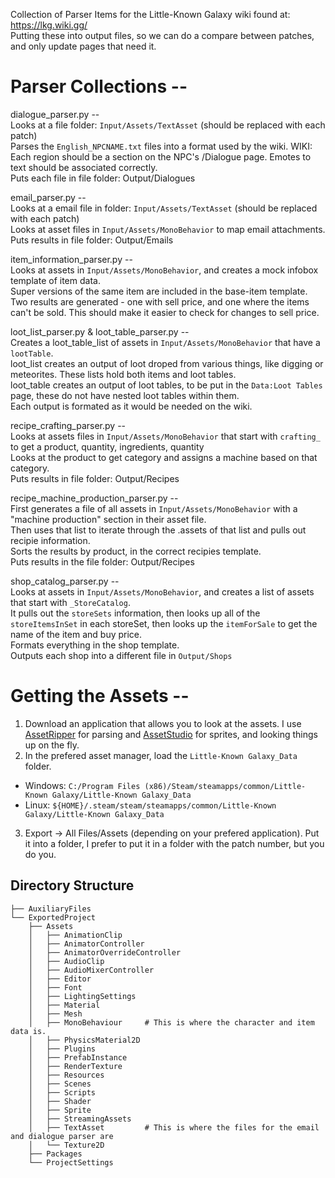 Collection of Parser Items for the Little-Known Galaxy wiki found at: https://lkg.wiki.gg/ <br>
Putting these into output files, so we can do a compare between patches, and only update pages that need it.

# Parser Collections --
dialogue_parser.py -- <br>
  Looks at a file folder: `Input/Assets/TextAsset` (should be replaced with each patch)<br>
  Parses the `English_NPCNAME.txt` files into a format used by the wiki. WIKI: Each region should be a section on the NPC's /Dialogue page. Emotes to text should be associated correctly.<br>
  Puts each file in file folder: Output/Dialogues<br>

email_parser.py -- <br>
  Looks at a email file in folder: `Input/Assets/TextAsset` (should be replaced with each patch)<br>
  Looks at asset files in `Input/Assets/MonoBehavior` to map email attachments.<br>
  Puts results in file folder: Output/Emails<br>

item_information_parser.py --<br>
  Looks at assets in `Input/Assets/MonoBehavior`, and creates a mock infobox template of item data.<br>
  Super versions of the same item are included in the base-item template.<br>
  Two results are generated - one with sell price, and one where the items can't be sold. This should make it easier to check for changes to sell price. <br>

loot_list_parser.py & loot_table_parser.py -- <br>
  Creates a loot_table_list of assets in `Input/Assets/MonoBehavior` that have a `lootTable`.<br>
  loot_list creates an output of loot droped from various things, like digging or meteorites. These lists hold both items and loot tables.<br>
  loot_table creates an output of loot tables, to be put in the `Data:Loot Tables` page, these do not have nested loot tables within them.<br>
  Each output is formated as it would be needed on the wiki.<br>

recipe_crafting_parser.py --<br>
  Looks at assets files in `Input/Assets/MonoBehavior` that start with `crafting_` to get a product, quantity, ingredients, quantity<br>
  Looks at the product to get category and assigns a machine based on that category.<br>
  Puts results in file folder: Output/Recipes<br>

recipe_machine_production_parser.py --<br>
  First generates a file of all assets in `Input/Assets/MonoBehavior` with a "machine production" section in their asset file.<br>
  Then uses that list to iterate through the .assets of that list and pulls out recipie information. <br>
  Sorts the results by product, in the correct recipies template. <br>
  Puts results in the file folder: Output/Recipes<br>

shop_catalog_parser.py --<br>
  Looks at assets in `Input/Assets/MonoBehavior`, and creates a list of assets that start with `_StoreCatalog`.<br>
  It pulls out the `storeSets` information, then looks up all of the `storeItemsInSet` in each storeSet, then looks up the `itemForSale` to get the name of the item and buy price.<br>
  Formats everything in the shop template.<br>
  Outputs each shop into a different file in `Output/Shops`<br>

# Getting the Assets --
1. Download an application that allows you to look at the assets. I use [AssetRipper](https://github.com/AssetRipper/AssetRipper) for parsing and [AssetStudio](https://github.com/Perfare/AssetStudio) for sprites, and looking things up on the fly.
2. In the prefered asset manager, load the `Little-Known Galaxy_Data` folder.
  * Windows: `C:/Program Files (x86)/Steam/steamapps/common/Little-Known Galaxy/Little-Known Galaxy_Data`
  * Linux: `${HOME}/.steam/steam/steamapps/common/Little-Known Galaxy/Little-Known Galaxy_Data`
3. Export -> All Files/Assets (depending on your prefered application). Put it into a folder, I prefer to put it in a folder with the patch number, but you do  you.

## Directory Structure
```
├── AuxiliaryFiles
└── ExportedProject
    ├── Assets
    │   ├── AnimationClip
    │   ├── AnimatorController
    │   ├── AnimatorOverrideController
    │   ├── AudioClip
    │   ├── AudioMixerController
    │   ├── Editor
    │   ├── Font
    │   ├── LightingSettings
    │   ├── Material
    │   ├── Mesh
    │   ├── MonoBehaviour     # This is where the character and item data is.
    │   ├── PhysicsMaterial2D
    │   ├── Plugins
    │   ├── PrefabInstance
    │   ├── RenderTexture
    │   ├── Resources
    │   ├── Scenes
    │   ├── Scripts                  
    │   ├── Shader
    │   ├── Sprite
    │   ├── StreamingAssets
    │   ├── TextAsset         # This is where the files for the email and dialogue parser are
    │   └── Texture2D
    ├── Packages
    └── ProjectSettings
```